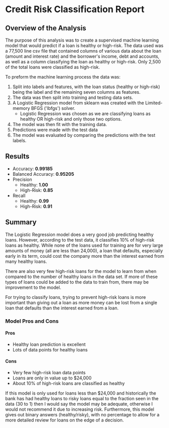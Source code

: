 # Credit Risk Classification Report

## Overview of the Analysis

The purpose of this analysis was to create a supervised machine learning model that would predict if a loan is healthy or high-risk. The data used was a 77,500 line csv file that contained columns of various data about the loan (amount and interest rate) and the borrower's income, debt and accounts, as well as a column classifying the loan as healthy or high-risk. Only 2,500 of the total loans were classified as high-risk.

To preform the machine learning process the data was:
1. Split into labels and features, with the loan status (healthy or high-risk) being the label and the remaining seven columns as features.
2. The data was then split into training and testing data sets.
3. A Logistic Regression model from sklearn was created with the Limited-memory BFGS ('lbfgs') solver.
    - Logistic Regression was chosen as we are classifying loans as healthy OR high-risk and only those two options.
4. The model was then fit with the training data.
5. Predictions were made with the test data
6. The model was evaluated by comparing the predictions with the test labels.

## Results

- Accuracy: **0.99185**
- Balanced Accuracy: **0.95205**
- Precision
  - Healthy: **1.00**
  - High-Risk: **0.85**
- Recall
  - Healthy: **0.99**
  - High-Risk: **0.91**

## Summary

The Logistic Regression model does a very good job predicting healthy loans. However, according to the test data, it classifies 10% of high-risk loans as healthy. While none of the loans used for training are for very large amounts of money (all are less than 24,000), a loan that defaults, especially early in its term, could cost the company more than the interest earned from many healthy loans.

There are also very few high-risk loans for the model to learn from when compared to the number of healthy loans in the data set. If more of these types of loans could be added to the data to train from, there may be improvement to the model.

For trying to classify loans, trying to prevent high-risk loans is more important than giving out a loan as more money can be lost from a single loan that defaults than the interest earned from a loan.

### Model Pros and Cons
#### Pros
- Healthy loan prediction is excellent
- Lots of data points for healthy loans
#### Cons
- Very few high-risk loan data points
- Loans are only in value up to $24,000
- About 10% of high-risk loans are classified as healthy

If this model is only used for loans less than $24,000 and historically the bank has had healthy loans to risky loans equal to the fraction seen in the data (30 to 1) then I would say the model may be adequate, otherwise I would not recommend it due to increasing risk. Furthermore, this model gives out binary answers (healthy/risky), with no percentage to allow for a more detailed review for loans on the edge of a decision.

